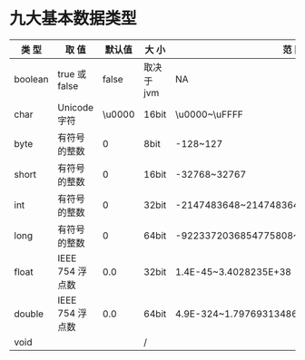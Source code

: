 # 九大基本数据类型

|类  型  |取  值         |默认值 |大  小 |范  围|   封装类型|
|--------|------- |------|--------|------|----|
|boolean | true 或 false| false |取决于jvm    |    NA|Boolean|
| char   | Unicode 字符 | \u0000| 16bit   |\u0000~\uFFFF |Character|
|byte    |有符号的整数   | 0     | 8bit |-128~127|Byte|
|short |有符号的整数|0| 16bit | -32768~32767|Short|
|int |有符号的整数 |0 |32bit |-2147483648~2147483647|Integer|
|long |有符号的整数 |0 |64bit  |-9223372036854775808~9223372036854775807|Long|
|float |IEEE 754 浮点数| 0.0 |32bit  |1.4E-45~3.4028235E+38|Float|
|double |IEEE 754 浮点数 |0.0 |64bit | 4.9E-324~1.7976931348623157E+308|Double|
|void|                   |   |   /    |                 |Void|